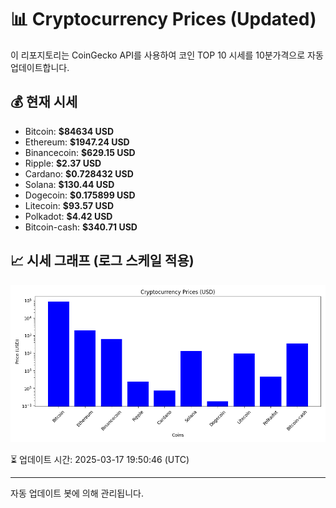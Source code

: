 
# 📊 Cryptocurrency Prices (Updated)

이 리포지토리는 CoinGecko API를 사용하여 코인 TOP 10 시세를 10분가격으로 자동 업데이트합니다.

## 💰 현재 시세
- Bitcoin: **$84634 USD**
- Ethereum: **$1947.24 USD**
- Binancecoin: **$629.15 USD**
- Ripple: **$2.37 USD**
- Cardano: **$0.728432 USD**
- Solana: **$130.44 USD**
- Dogecoin: **$0.175899 USD**
- Litecoin: **$93.57 USD**
- Polkadot: **$4.42 USD**
- Bitcoin-cash: **$340.71 USD**

## 📈 시세 그래프 (로그 스케일 적용)
![Crypto Prices](crypto_prices.png)

⏳ 업데이트 시간: 2025-03-17 19:50:46 (UTC)

---
자동 업데이트 봇에 의해 관리됩니다.
